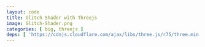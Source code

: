 ```yaml
---
layout: code
title: Glitch Shader with Threejs
image: Glitch-Shader.png
categories: [ big, threejs ]
deps: [ 'https://cdnjs.cloudflare.com/ajax/libs/three.js/r75/three.min.js' ]
---
```

<style>
</style>

<script id="vertexShader" type="x-shader/x-vertex">
    void main() {
        gl_Position = vec4( position, 1.0 );
    }
</script>

<script id="glitchFrag" type="x-shader/x-fragment">
    uniform vec2 u_resolution;
    uniform sampler2D u_joconde;

    uniform vec4 u_rect[ MAX_GLITCH ];
    uniform vec4 u_origin[ MAX_GLITCH ];
    uniform int u_glitchType[ MAX_GLITCH ];
    uniform int u_len;


    float isInRect( in vec4 rect, in vec2 st ){
        return step( rect.x, st.x ) 
            * ( 1.0 - step( rect.x + rect.z, st.x ) )
            * step( rect.y, st.y ) 
            * ( 1.0 - step( rect.y + rect.w, st.y ) );
    }

    float map(float x, float in_min, float in_max, float out_min, float out_max){
        return (x - in_min) * (out_max - out_min) / (in_max - in_min) + out_min;
    }

    float random(float x){
        return fract(sin(x*x*x-x)*100000.0);
    }

    void main( void ){
        vec2 st = gl_FragCoord.xy / u_resolution.xy;
        vec4 color = texture2D( u_joconde, st );
        vec4 glitchColor = color;

        for( int i = 0; i < MAX_GLITCH; i++){
            if( i >= u_len ) break;
            else{
                if( isInRect( u_rect[ i ], st ) == 1.0 ){
                    if(u_glitchType[ i ] == 0){
                        vec2 pos = vec2( map(st.x, u_rect[ i ].x, u_rect[ i ].x + u_rect[ i ].z, u_origin[ i ].x, u_origin[ i ].x + u_origin[ i ].z ), map(st.y, u_rect[ i ].y, u_rect[ i ].y + u_rect[ i ].w, u_origin[ i ].y, u_origin[ i ].y + u_origin[ i ].w ) );
                        glitchColor = vec4( texture2D( u_joconde, pos + vec2((random(u_rect[i].x) - 0.5)/10.0)).r, texture2D( u_joconde, pos).g, texture2D( u_joconde, pos + vec2((random(u_rect[i].y) - 0.5)/10.0)).b, 1.0);

                        color = mix( color, glitchColor, 1.0 - smoothstep( u_rect[ i ].x + ( u_rect[ i ].z * 2.0 / 10.0 ), u_rect[ i ].x + u_rect[ i ].z, st.x ) );
                    }
                    else if(u_glitchType[ i ] == 1){
                        glitchColor = texture2D( u_joconde, vec2( u_rect[ i ].x, st.y ));
                        color = mix( color, glitchColor, 1.0 - smoothstep( u_rect[ i ].x + ( u_rect[ i ].z * 8.0 / 10.0 ), u_rect[ i ].x + u_rect[ i ].z, st.x ) );
                    }
                    else if(u_glitchType[ i ] == 2){
                        glitchColor = texture2D( u_joconde, vec2( u_rect[ i ].x + u_rect[ i ].z, st.y ));
                        color = mix( color, glitchColor, smoothstep( u_rect[ i ].x, u_rect[ i ].x + ( u_rect[ i ].z * 2.0 / 10.0 ), st.x ) );
                    }
                    else if(u_glitchType[ i ] == 3){
                        glitchColor = texture2D( u_joconde, vec2( st.x, u_rect[ i ].y ));
                        color = mix( color, glitchColor, 1.0 - smoothstep( u_rect[ i ].y + ( u_rect[ i ].w * 8.0 / 10.0 ), u_rect[ i ].y + u_rect[ i ].w, st.y ) );
                    }
                    else if(u_glitchType[ i ] == 4){
                        glitchColor = texture2D( u_joconde, vec2( st.x, u_rect[ i ].y + u_rect[ i ].w ));
                        color = mix( color, glitchColor, smoothstep( u_rect[ i ].y, u_rect[ i ].y + ( u_rect[ i ].w * 2.0 / 10.0 ), st.y ) );
                    }
                }
            }
        }

        gl_FragColor = color;
    }
</script>

<div id='container'></div>

<script>
    window.addEventListener( 'load', function(){
        var w = ( window.innerWidth > 1200 ? 1200 : window.innerWidth ), h = 600,
            camera, scene, renderer, uniforms,
            startTime = new Date().getTime(),
            mouse = {
                x : 0,
                y : 0
            },
            MAX_GLITCH = 64;

        function zeroVec4Array( size ){
            return ( new Array( size ) ).fill( 0 ).map( function(){ return new THREE.Vector4( 0, 0, 0, 0 ); } );
        }

        function zeroIntArray( size ){
            return ( new Array( size ) ).fill( 4 );
        }

        ( function init() {
            var container = document.getElementById( 'container' );
            
            camera = new THREE.Camera();
            camera.position.z = 1;
            scene = new THREE.Scene();

            var geometry = new THREE.PlaneBufferGeometry( 2, 2 );
            
            uniforms = {
                u_resolution : {
                    type : 'v2',
                    value : new THREE.Vector2()
                },
                u_joconde : {
                    type : 't',
                    value : ( new THREE.TextureLoader() ).load( '/data/GlitchShaderTexture.png' ),
                    minFilter : THREE.NearestFilter 
                },
                u_rect : {
                    type : 'v4v',
                    value : zeroVec4Array( MAX_GLITCH )
                },
                u_origin : {
                    type : 'v4v',
                    value : zeroVec4Array( MAX_GLITCH )
                },
                u_glitchType : {
                    type : 'iv1',
                    value : zeroIntArray( MAX_GLITCH )
                },
                u_len : {
                    type : 'i',
                    value: MAX_GLITCH
                }
            };

            var material = new THREE.ShaderMaterial( {
                uniforms : uniforms,
                vertexShader : document.getElementById( 'vertexShader' ).textContent,
                fragmentShader : 
                    '#define MAX_GLITCH ' + MAX_GLITCH + '\n' +
                    document.getElementById( 'glitchFrag' ).textContent
            } );

            var mesh = new THREE.Mesh( geometry, material );
            scene.add( mesh );

            renderer = new THREE.WebGLRenderer( { alpha: true } );
            renderer.setPixelRatio( window.devicePixelRatio );
            renderer.setClearColor( 0xffffff, 1 );
            
            container.appendChild( renderer.domElement );

            function updateMouse( canvas, evt ) {
                var rect = canvas.getBoundingClientRect();
                mouse.x = evt.clientX - rect.left;
                mouse.y = evt.clientY - rect.top;
            }
            container.addEventListener( 'mousemove', function( evt ) {
                updateMouse( renderer.domElement, evt );
            } );

            function onWindowResize( event ) {
                w = window.innerWidth > 1200 ? 1200 : window.innerWidth;
                renderer.setSize( w, h );
                uniforms.u_resolution.value.x = renderer.domElement.width;
                uniforms.u_resolution.value.y = renderer.domElement.height;
            }
            window.addEventListener( 'resize', onWindowResize, false );
            onWindowResize();

            render();
        } )();

        var timer = 0;
        var count = 0;
        function render() {
            requestAnimationFrame( render );
            timer ++;

            var tresholdMouse = .1 + ( mouse.x + 1 ) / renderer.domElement.width * .9;
            var tresholdTime = Math.sin( Date.now() / 10000 ) / 2 + 0.5;
            var treshold = Math.max( tresholdMouse, tresholdTime );
            for( var i = 0; i < MAX_GLITCH; i++ ){
                if( Math.random() < treshold ){
                    var mix = ( Math.random() - 0.5 ) * 5;
                    if( Math.abs( mix ) > 2.47 ){
                        timer = 0;
                        var x = Math.random() - 0.05,
                            y = Math.random() - 0.05,
                            hauteur = Math.random();

                        uniforms.u_origin.value[ count ] =  new THREE.Vector4( x, y, Math.random(), hauteur );
                        if( mix > 0 ) uniforms.u_rect.value[ count ] =  new THREE.Vector4( x, y, Math.random(), Math.random() );
                        else{
                            var w = Math.random();
                            uniforms.u_rect.value[ count ] =  new THREE.Vector4( x - w, y, w, Math.random() );
                        }
                        uniforms.u_glitchType.value[ count ] = Math.floor( Math.random() * 3 );

                        count ++;
                        if( count >= MAX_GLITCH ) count == 0;
                    }
                }
            }
            
            if ( timer > 5 ) {
                count = 0;
                timer = 0;
            }

            uniforms.u_len.value = count;

            renderer.render( scene, camera );
        }
    } );
</script>